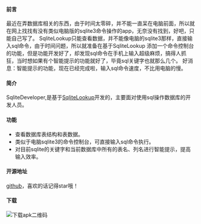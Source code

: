 #### 前言
最近在弄数据库相关的东西，由于时间太零碎，并不能一直呆在电脑前面，所以就在网上找找有没有类似电脑版的sqlite3命令操作的app，无奈没有找到，好吧，只能自己写了。
SqliteLookup只能查看数据，并不能像电脑的sqlite3那样，直接输入sql命令，由于时间问题，所以就准备在基于SqliteLookup 添加一个命令控制台的功能，但是功能开发好了，却发现sql命令在手机上输入超级麻烦，搞得人抓狂，当时想如果有个智能提示的功能就好了，毕竟sql关键字也就那么几个。
好消息：智能提示的功能，现在已经完成啦，输入sql命令速度，不比用电脑的慢。

#### 简介
SqliteDeveloper,是基于[SqliteLookup](https://github.com/YeDaxia/SqliteLookup)开发的，主要面对使用sql操作数据库的开发人员。

#### 功能
* 查看数据库表结构和表数据。
* 类似于电脑sqlite3的命令控制台，可直接输入sql命令执行。
* 对目前sqlite的关键字和当前数据库中所有的表名、列名进行智能提示，提高输入效率。

#### 开源地址

[github](https://github.com/pengyuantao/SqliteDeveloper)，喜欢的话记得star哦！

#### 下载

![下载apk二维码](http://upload-images.jianshu.io/upload_images/1460021-5774f6033c4edde0.png?imageMogr2/auto-orient/strip%7CimageView2/2/w/1240)